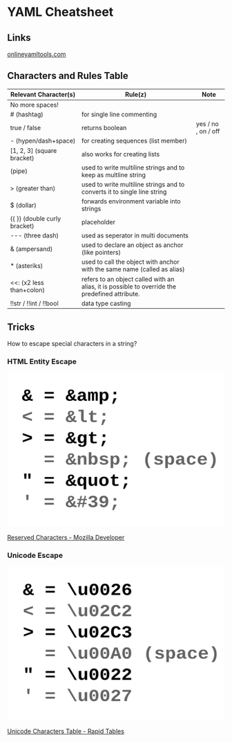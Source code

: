 # YAML Cheatsheet

## Links

[onlineyamltools.com](https://onlineyamltools.com)

## Characters and Rules Table

 Relevant Character(s) | Rule(z) | Note 
---|---|---
 No more spaces! |  |  
 # (hashtag) | for single line commenting |  
 true / false | returns boolean | yes / no , on / off 
 - (hypen/dash+space) | for creating sequences (list member) |  
 [1, 2, 3] (square bracket) | also works for creating lists |  
 (pipe) | used to write multiline strings and to keep as multline string |  
 > (greater than) | used to write multiline strings and to converts it to single line string |  
 $ (dollar) | forwards environment variable into strings |  
 {{ }} (double curly bracket) | placeholder |  
 --- (three dash) | used as seperator in multi documents |  
 & (ampersand) | used to declare an object as anchor (like pointers) |  
 * (asteriks) | used to call the object with anchor with the same name (called as alias) |  
 <<: (x2 less than+colon) | refers to an object called with an alias, it is possible to override the predefined attribute. |  
 !!str / !!int / !!bool | data type casting | 

## Tricks

How to escape special characters in a string?

### HTML Entity Escape

![Entity Escapes](media/entity-escapes.svg)

[Reserved Characters - Mozilla Developer](https://developer.mozilla.org/en-US/docs/Glossary/Entity#reserved_characters) 

### Unicode Escape

![Unicode Escapes](media/unicode-escapes.svg)

[Unicode Characters Table - Rapid Tables](https://www.rapidtables.com/code/text/unicode-characters.html)
